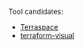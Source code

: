 Tool candidates:

- [Terraspace](https://github.com/boltops-tools/terraspace)
- [terraform-visual](https://github.com/hieven/terraform-visual)